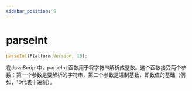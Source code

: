 ```yaml
---
sidebar_position: 5
---
```


# parseInt

```js
parseInt(Platform.Version, 10);
```

在JavaScript中，parseInt 函数用于将字符串解析成整数。这个函数接受两个参数：第一个参数是要解析的字符串，第二个参数是进制基数，即数值的基础（例如，10代表十进制）。
